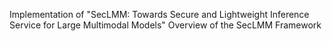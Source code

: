 Implementation of "SecLMM: Towards Secure and Lightweight Inference Service for Large Multimodal Models"
Overview of the SecLMM Framework
